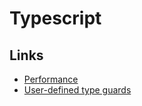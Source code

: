 # Typescript

## Links

* [Performance](https://github.com/microsoft/TypeScript/wiki/Performance)
* [User-defined type guards](https://gcollazo.com/user-defined-type-guards-in-typescript/)
